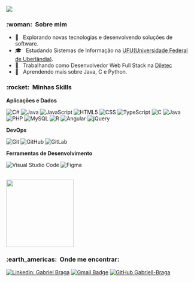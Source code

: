 
![](https://komarev.com/ghpvc/?username=VanessaSwerts&color=006bed)

<h3> :woman: &nbsp;Sobre mim </h3>

- 🤔 &nbsp; Explorando novas tecnologias e desenvolvendo soluções de software.
- 🎓 &nbsp; Estudando Sistemas de Informação na <a href="https://ufu.br/">UFU(Universidade Federal de Uberlândia)</a>.
- 💼 &nbsp; Trabalhando como Desenvolvedor Web Full Stack na <a href="https://www.diletec.com.br/">Diletec</a>
- 🌱 &nbsp; Aprendendo mais sobre Java, C e Python.

<h3> :rocket: &nbsp;Minhas Skills </h3>

**Aplicações e Dados**

  ![C#](https://img.shields.io/badge/C%23-239120?style=flat&logo=c-sharp&logoColor=white)
  ![Java](https://img.shields.io/badge/-Java-333333?style=flat&logo=Java&logoColor=007396)
  ![JavaScript](https://img.shields.io/badge/-JavaScript-333333?style=flat&logo=javascript)
  ![HTML5](https://img.shields.io/badge/-HTML5-333333?style=flat&logo=HTML5)
  ![CSS](https://img.shields.io/badge/-CSS-333333?style=flat&logo=CSS3&logoColor=1572B6)
  ![TypeScript](https://img.shields.io/badge/TypeScript-007ACC?style=flat&logo=typescript&logoColor=white)
  ![C](https://img.shields.io/badge/C-00599C?style=flat&logo=c&logoColor=white)
  ![Java](https://img.shields.io/badge/Java-ED8B00?style=flat&logo=java&logoColor=white)
  ![PHP](https://img.shields.io/badge/PHP-777BB4?style=flat&logo=php&logoColor=white)
  ![MySQL](https://img.shields.io/badge/-MySQL-333333?style=flat&logo=mysql)
  ![R](https://img.shields.io/badge/R-276DC3?style=flat&logo=r&logoColor=white)
  ![Angular](https://img.shields.io/badge/Angular-DD0031?style=flat&logo=angular&logoColor=white)
  ![jQuery](https://img.shields.io/badge/jQuery-0769AD?style=flat&logo=jquery&logoColor=white)

**DevOps**

  ![Git](https://img.shields.io/badge/-Git-333333?style=flat&logo=git)
  ![GitHub](https://img.shields.io/badge/-GitHub-333333?style=flat&logo=github)
  ![GitLab](https://img.shields.io/badge/GitLab-330F63?style=flat&logo=gitlab&logoColor=white)

**Ferramentas de Desenvolvimento**

  ![Visual Studio Code](https://img.shields.io/badge/-Visual%20Studio%20Code-333333?style=flat&logo=visual-studio-code&logoColor=007ACC)
  ![Figma](https://img.shields.io/badge/-Figma-333333?style=flat&logo=figma&logoColor=007ACC)

<br/>

<a href="https://github.com/Gabriell-Braga">
  <img height="180em" src="https://github-readme-stats.vercel.app/api?username=Gabriell-Braga&theme=dracula&show_icons=true" />
</a>

<br/>

<h3> :earth_americas: &nbsp;Onde me encontrar: </h3> 

[![Linkedin: Gabriel Braga](https://img.shields.io/badge/-Gabriel%20Braga-blue?style=flat-square&logo=Linkedin&logoColor=white&link=https://www.linkedin.com/in/gabriel-braga-642ba2182/)](https://www.linkedin.com/in/gabriel-braga-642ba2182/)
[![Gmail Badge](https://img.shields.io/badge/-gabribragandrade@gmail.com-006bed?style=flat-square&logo=Gmail&logoColor=white&link=mailto:SEU-EMAIL)](mailto:gabribragandrade@gmail.com)
[![GitHub Gabriell-Braga]( https://img.shields.io/github/followers/VanessaSwerts?label=follow&style=social)](https://github.com/Gabriell-Braga)
